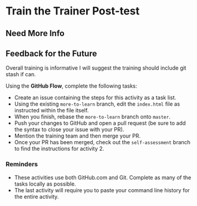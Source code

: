 # Train the Trainer Post-test


## Need More Info

## Feedback for the Future
Overall training is informative
I will suggest the training should include git stash if can.  

Using the **GitHub Flow**, complete the following tasks:

- Create an issue containing the steps for this activity as a task list.
- Using the existing `more-to-learn` branch, edit the `index.html` file as instructed within the file itself.
- When you finish, rebase the `more-to-learn` branch onto `master`.
- Push your changes to GitHub and open a pull request (be sure to add the syntax to close your issue with your PR).
- Mention the training team and then merge your PR.
- Once your PR has been merged, check out the `self-assessment` branch to find the instructions for activity 2.

### Reminders

- These activities use both GitHub.com and Git. Complete as many of the tasks locally as possible.
- The last activity will require you to paste your command line history for the entire activity.

